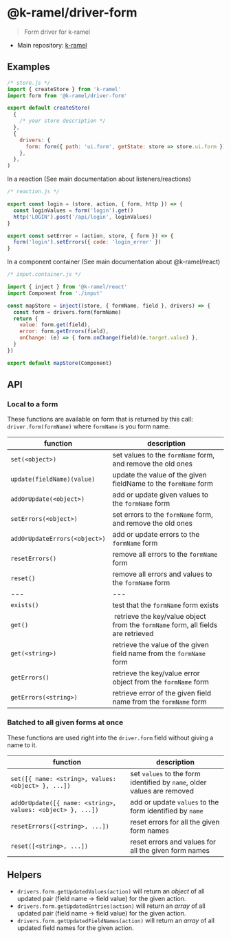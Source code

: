 # @k-ramel/driver-form
> Form driver for k-ramel
 - Main repository: [k-ramel](https://github.com/alakarteio/k-ramel)

## Examples
```js
/* store.js */
import { createStore } from 'k-ramel'
import form from '@k-ramel/driver-form'

export default createStore(
  {
    /* your store description */
  },
  {
    drivers: {
      form: form({ path: 'ui.form', getState: store => store.ui.form }) // default is { path: 'form', getState: store => store.form }
    },
  },
)
```

In a reaction (See main documentation about listeners/reactions)
```js
/* reaction.js */

export const login = (store, action, { form, http }) => {
  const loginValues = form('login').get()
  http('LOGIN').post('/api/login', loginValues)
}

export const setError = (action, store, { form }) => {
  form('login').setErrors({ code: 'login_error' })
}
```

In a component container (See main documentation about @k-ramel/react)
```js
/* input.container.js */

import { inject } from '@k-ramel/react'
import Component from './input'

const mapStore = inject((store, { formName, field }, drivers) => {
  const form = drivers.form(formName)
  return {
    value: form.get(field),
    error: form.getErrors(field),
    onChange: (e) => { form.onChange(field)(e.target.value) },
  }
})

export default mapStore(Component)
```

## API
### Local to a form
These functions are available on form that is returned by this call: `driver.form(formName)` where `formName` is you form name.

| function | description |
| --- | --- |
| `set(<object>)` | set values to the `formName` form, and remove the old ones |
| `update(fieldName)(value)` | update the value of the given fieldName to the `formName` form |
| `addOrUpdate(<object>)` | add or update given values to the `formName` form |
| `setErrors(<object>)` | set errors to the `formName` form, and remove the old ones |
| `addOrUpdateErrors(<object>)` | add or update errors to the `formName` form |
| `resetErrors()` | remove all errors to the `formName` form |
| `reset()` | remove all errors and values to the `formName` form |
| --- | --- |
| `exists()` | test that the `formName` form exists |
| `get()` | retrieve the key/value object from the `formName` form, all fields are retrieved |
| `get(<string>)` | retrieve the value of the given field name from the `formName` form |
| `getErrors()` | retrieve the key/value error object from the `formName` form |
| `getErrors(<string>)` | retrieve error of the given field name from the `formName` form |

### Batched to all given forms at once

These functions are used right into the `driver.form` field without giving a name to it.

| function | description |
| --- | --- |
| `set([{ name: <string>, values: <object> }, ...])` | set `values` to the form identified by `name`, older values are removed |
| `addOrUpdate([{ name: <string>, values: <object> }, ...])` | add or update `values` to the form identified by `name` |
| `resetErrors([<string>, ...])` | reset errors for all the given form names |
| `reset([<string>, ...])` | reset errors and values for all the given form names |

## Helpers
  - `drivers.form.getUpdatedValues(action)` will return an _object_ of all updated pair (field name -> field value) for the given action.
  - `drivers.form.getUpdatedEntries(action)` will return an _array_ of all updated pair (field name -> field value) for the given action.
  - `drivers.form.getUpdatedFieldNames(action)` will return an _array_ of all updated field names for the given action.
